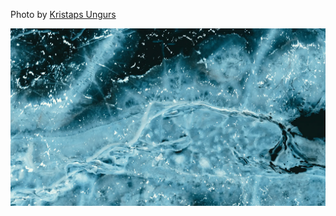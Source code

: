 Photo by [Kristaps Ungurs](https://unsplash.com/@kristapsungurs)



[![rRpZIM_IJmc](./rRpZIM_IJmc.webp)](https://unsplash.com/photos/a-close-up-of-water-with-a-black-background-rRpZIM_IJmc)